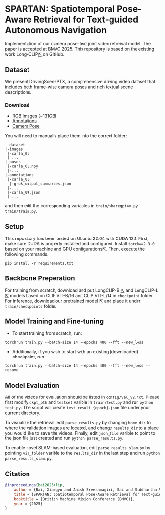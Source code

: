 # SPARTAN: Spatiotemporal Pose-Aware Retrieval for Text-guided Autonomous Navigation

Implementation of our camera pose-text joint video retreival model. The paper is accepted at BMVC 2025. This repository is based on the existing work Long-CLIP[⇱](https://github.com/beichenzbc/Long-CLIP) on GitHub.

## Dataset
We present DrivingScenePTX, a comprehensive driving video dataset that includes both frame-wise camera poses and rich textual scene descriptions.

### Download
- [RGB Images (~131GB)](https://zzzura-secure.duckdns.org/downloads/poseclip_images.zip)
- [Annotations](https://zzzura-secure.duckdns.org/downloads/poseclip_ann.zip)
- [Camera Pose](https://zzzura-secure.duckdns.org/downloads/poseclip_pose.zip)

You will need to manually place them into the correct folder:
```shell
- dataset
|-images
 |-carla_01
 |-...
|-poses
 |-carla_01.npy
 |-...
|-annotations
 |-carla_01
  |-grok_output_summaries.json
 |-...
 |-carla_09.json
 |-...
```
and then edit the corresponding variables in ```train/sharegpt4v.py```, ```train/train.py```.

## Setup

This repository has been tested on Ubuntu 22.04 with CUDA 12.1. First, make sure CUDA is properly installed and configured. Install ```torch==2.3.0``` based on your machine and GPU configurations[⇱](https://pytorch.org/get-started/previous-versions/). Then, execute the following commands.

```shell
pip install -r requirements.txt
```

## Backbone Preperation

For training from scratch, download and put LongCLIP-B [⇱](https://huggingface.co/BeichenZhang/LongCLIP-B) and LongCLIP-L [⇱](https://huggingface.co/BeichenZhang/LongCLIP-L) models based on CLIP VIT-B/16 and CLIP VIT-L/14 in ```checkpoint``` folder. For inference, download our pretrained model [⇱](https://zzzura-secure.duckdns.org/downloads/9-0.972-longclip.zip) and place it under ```train/checkpoints``` folder.

## Model Training and Fine-tuning

- To start training from scratch, run:

```shell
torchrun train.py --batch-size 14 --epochs 400 --fft --new_loss
```

- Additionally, if you wish to start with an existing (downloaded) checkpoint, run
```shell
torchrun train.py --batch-size 14 --epochs 400 --fft --new_loss --resume
```

## Model Evaluation

All of the videos for evaluation should be listed in ```config/val_v2.txt```. Please first modify ```ckpt_pth``` and ```testset``` varible in ```train/test.py``` and run ``` python test.py ```. The script will create ```test_result_{epoch}.json``` file under your current directory. 

To visualize the retrieval, edit ```parse_results.py``` by changing ```home_dir``` to where the validation images are located, and change ```results_dir``` to a place you would like to save the videos. Finally, edit ```json_file``` varible to point to the json file just created and run ```python parse_results.py```.

To enable novel SLAM-based evaluation, edit ```parse_results_slam.py``` by pointing ```vis_folder``` varible to the ```results_dir``` in the last step and run ```python parse_results_slam.py```.


## Citation

```bibtex
@inproceedings{bai2025clip,
    author = {Bai, Xiangyu and Anish Sreeramagiri, Sai and Siddhartha Vivek Dhir Rangoju, Sai and Galoaa, Bishoy and Mortin, Eric and Ostadabbas, Sarah},
    title = {SPARTAN: Spatiotemporal Pose-Aware Retrieval for Text-guided Autonomous Navigation},
    booktitle = {British Machine Vision Conference (BMVC)},
    year = {2025}
}
```
